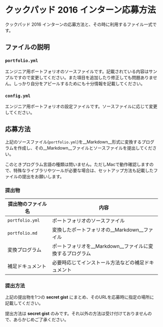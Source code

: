 # クックパッド 2016 インターン応募方法

クックパッド 2016 インターンの応募方法と、その時に利用するファイル一式です。

## ファイルの説明
### `portfolio.yml`
エンジニア用ポートフォリオのソースファイルです。記載されている内容はサンプルですので変更してください。また項目を追加したり修正しても問題ありません。しっかり自分をアピールするためにも十分情報を記載してください。

### `config.yml`
エンジニア用ポートフォリオの設定ファイルです。ソースファイルに応じて変更してください。

## 応募方法
上記のソースファイル(`portfolio.yml`)を__Markdown__形式に変換するプログラムを作成し、その__Markdown__ファイルとソースファイルを提出してください。

このときプログラム言語の種類は問いません。ただしMacで動作確認しますので、特殊なライブラリやツールが必要な場合は、セットアップ方法も記載したファイルの提出をお願いします。

### 提出物
| 提出物のファイル名 | 内容 |
|--------------------|------|
| `portfolio.yml`    | ポートフォリオのソースファイル |
| `portfolio.md`     | 変換したポートフォリオの__Markdown__ファイル |
| 変換プログラム | ポートフォリオを__Markdown__ファイルに変換するプログラム |
| 補足ドキュメント   | 必要時応じてインストール方法などの補足ドキュメント |

### 提出方法
上記の提出物を1つの **secret gist** にまとめ、そのURLを応募時に指定の場所に記載してください。

提出方法は **secret gist** のみです。それ以外の方法は受け付けておりませんので、あらかじめご了承ください。
